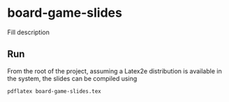 # board-game-slides

Fill description

## Run

From the root of the project, assuming a Latex2e distribution is available in the system, the slides can be compiled using

```
pdflatex board-game-slides.tex
```

